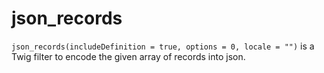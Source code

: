 # json_records

`json_records(includeDefinition = true, options = 0, locale = "")` is a Twig filter to encode the given array of records
into json.
